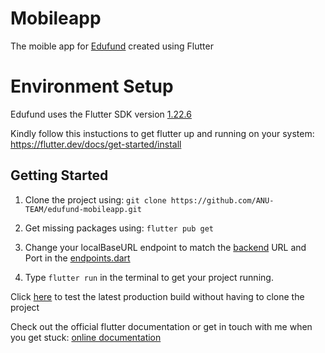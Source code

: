 # Mobileapp
The moible app for [Edufund](http://sosuapp.tech/) created using Flutter

# Environment Setup
Edufund uses the Flutter SDK version [1.22.6](https://storage.googleapis.com/flutter_infra/releases/stable/linux/flutter_linux_1.22.6-stable.tar.xz)

Kindly follow this instuctions to get flutter up and running on your system: https://flutter.dev/docs/get-started/install

## Getting Started

1. Clone the project using: ```git clone https://github.com/ANU-TEAM/edufund-mobileapp.git```

2. Get missing packages using: ```flutter pub get```

3. Change your localBaseURL endpoint to match the [backend](https://github.com/ANU-TEAM/edufund-backend) URL and Port in the [endpoints.dart](https://github.com/ANU-TEAM/edufund-mobileapp/blob/develop/lib/utils/endpoints.dart)

4. Type ```flutter run``` in the terminal to get your project running. 


Click [here](http://sosuapp.tech/) to test the latest production build without having to clone the project

Check out the official flutter documentation or get in touch with me when you get stuck:
[online documentation](https://flutter.dev/docs)
